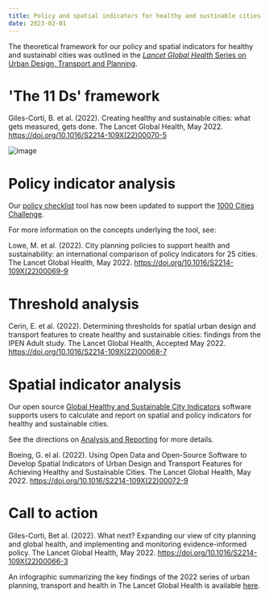 ```yaml
---
title: Policy and spatial indicators for healthy and sustinable cities
date: 2023-02-01
---
```

The theoretical framework for our policy and spatial indicators for healthy and sustainabl cities was outlined in the [*Lancet Global Health* Series on Urban Design, Transport and Planning](https://www.thelancet.com/series/urban-design-2022).

# 'The 11 Ds' framework
Giles-Corti, B. et al. (2022). Creating healthy and sustainable cities: what gets measured, gets done. The Lancet Global Health, May 2022. https://doi.org/10.1016/S2214-109X(22)00070-5

![image](https://ars.els-cdn.com/content/image/1-s2.0-S2214109X22000663-gr1.jpg)

# Policy indicator analysis
Our [policy checklist](resources/gohsc-policy-indicator-checklist.xlsx) tool has now been updated to support the [1000 Cities Challenge](https://www.healthysustainablecities.org/1000cities).

For more information on the concepts underlying the tool, see:

Lowe, M. et al. (2022). City planning policies to support health and sustainability: an international comparison of policy indicators for 25 cities. The Lancet Global Health, May 2022. https://doi.org/10.1016/S2214-109X(22)00069-9


# Threshold analysis
Cerin, E. et al. (2022). Determining thresholds for spatial urban design and transport features to create healthy and sustainable cities: findings from the IPEN Adult study. The Lancet Global Health, Accepted May 2022. https://doi.org/10.1016/S2214-109X(22)00068-7

# Spatial indicator analysis
Our open source [Global Healthy and Sustainable City Indicators](https://github.com/global-healthy-liveable-cities/global-indicators) software supports users to calculate and report on spatial and policy indicators for healthy and sustainable cities.  

See the directions on [Analysis and Reporting](./software/) for more details.

Boeing, G. el al. (2022). Using Open Data and Open-Source Software to Develop Spatial Indicators of Urban Design and Transport Features for Achieving Healthy and Sustainable Cities. The Lancet Global Health, May 2022. https://doi.org/10.1016/S2214-109X(22)00072-9

# Call to action
Giles-Corti, Bet al. (2022). What next? Expanding our view of city planning and global health, and implementing and monitoring evidence-informed policy. The Lancet Global Health, May 2022. https://doi.org/10.1016/S2214-109X(22)00066-3

An infographic summarizing the key findings of the 2022 series of urban planning, transport and health in The Lancet Global Health is available [here](https://www.thelancet.com/pb-assets/Lancet/infographics/urban-design-2022/urban-design-2022.pdf).
